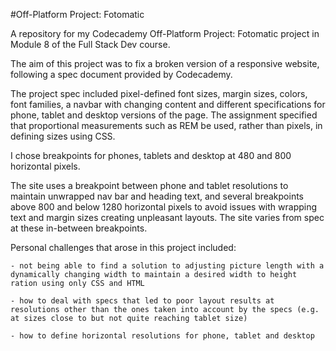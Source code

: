 #Off-Platform Project: Fotomatic

A repository for my Codecademy Off-Platform Project: Fotomatic project in Module 8 of the Full Stack Dev course.

The aim of this project was to fix a broken version of a responsive website, following a spec document provided by Codecademy.

The project spec included pixel-defined font sizes, margin sizes, colors, font families, a navbar with changing content and different specifications for phone, tablet and desktop versions of the page. The assignment specified that proportional measurements such as REM be used, rather than pixels, in defining sizes using CSS.

I chose breakpoints for phones, tablets and desktop at 480 and 800 horizontal pixels. 

The site uses a breakpoint between phone and tablet resolutions to maintain unwrapped nav bar and heading text, and several breakpoints above 800 and below 1280 horizontal pixels to avoid issues with wrapping text and margin sizes creating unpleasant layouts. The site varies from spec at these in-between breakpoints.

Personal challenges that arose in this project included:

    - not being able to find a solution to adjusting picture length with a dynamically changing width to maintain a desired width to height ration using only CSS and HTML

    - how to deal with specs that led to poor layout results at resolutions other than the ones taken into account by the specs (e.g. at sizes close to but not quite reaching tablet size)

    - how to define horizontal resolutions for phone, tablet and desktop